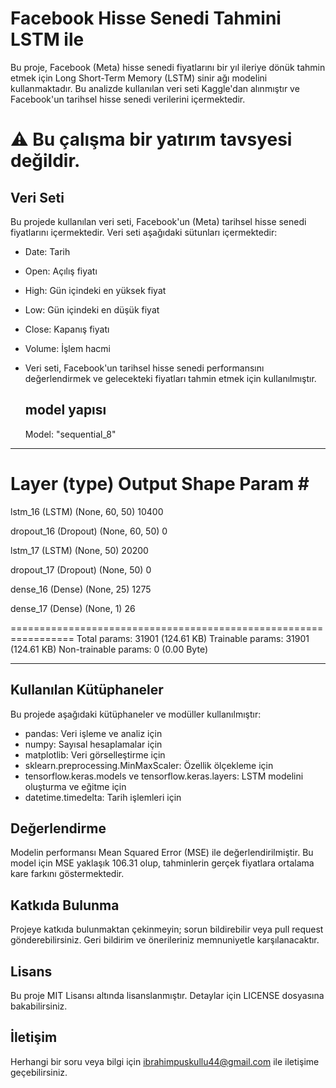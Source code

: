 # Facebook Hisse Senedi Tahmini LSTM ile
Bu proje, Facebook (Meta) hisse senedi fiyatlarını bir yıl ileriye dönük tahmin etmek için Long Short-Term Memory (LSTM) sinir ağı modelini kullanmaktadır. Bu analizde kullanılan veri seti Kaggle'dan alınmıştır ve Facebook'un tarihsel hisse senedi verilerini içermektedir.

# ⚠ Bu çalışma bir yatırım tavsyesi değildir.

## Veri Seti
Bu projede kullanılan veri seti, Facebook'un (Meta) tarihsel hisse senedi fiyatlarını içermektedir. Veri seti aşağıdaki sütunları içermektedir:

- Date: Tarih
- Open: Açılış fiyatı
- High: Gün içindeki en yüksek fiyat
- Low: Gün içindeki en düşük fiyat
- Close: Kapanış fiyatı
- Volume: İşlem hacmi
- Veri seti, Facebook'un tarihsel hisse senedi performansını değerlendirmek ve gelecekteki fiyatları tahmin etmek için kullanılmıştır.

  ## model yapısı

  Model: "sequential_8"
_________________________________________________________________
 Layer (type)                Output Shape              Param #   
=================================================================
 lstm_16 (LSTM)              (None, 60, 50)            10400     
                                                                 
 dropout_16 (Dropout)        (None, 60, 50)            0         
                                                                 
 lstm_17 (LSTM)              (None, 50)                20200     
                                                                 
 dropout_17 (Dropout)        (None, 50)                0         
                                                                 
 dense_16 (Dense)            (None, 25)                1275      
                                                                 
 dense_17 (Dense)            (None, 1)                 26        
                                                                 
=================================================================
Total params: 31901 (124.61 KB)
Trainable params: 31901 (124.61 KB)
Non-trainable params: 0 (0.00 Byte)
_________________________________________________________________

## Kullanılan Kütüphaneler
Bu projede aşağıdaki kütüphaneler ve modüller kullanılmıştır:

- pandas: Veri işleme ve analiz için
- numpy: Sayısal hesaplamalar için
- matplotlib: Veri görselleştirme için
- sklearn.preprocessing.MinMaxScaler: Özellik ölçekleme için
- tensorflow.keras.models ve tensorflow.keras.layers: LSTM modelini oluşturma ve eğitme için
- datetime.timedelta: Tarih işlemleri için

 ##  Değerlendirme
Modelin performansı Mean Squared Error (MSE) ile değerlendirilmiştir. Bu model için MSE yaklaşık 106.31 olup, tahminlerin gerçek fiyatlara ortalama kare farkını göstermektedir.

## Katkıda Bulunma
Projeye katkıda bulunmaktan çekinmeyin; sorun bildirebilir veya pull request gönderebilirsiniz. Geri bildirim ve önerileriniz memnuniyetle karşılanacaktır.

## Lisans
Bu proje MIT Lisansı altında lisanslanmıştır. Detaylar için LICENSE dosyasına bakabilirsiniz.

## İletişim
Herhangi bir soru veya bilgi için ibrahimpuskullu44@gmail.com ile iletişime geçebilirsiniz.
